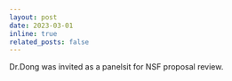 ```yaml
---
layout: post
date: 2023-03-01
inline: true
related_posts: false
---
```


Dr.Dong was invited as a panelsit for NSF proposal review.
